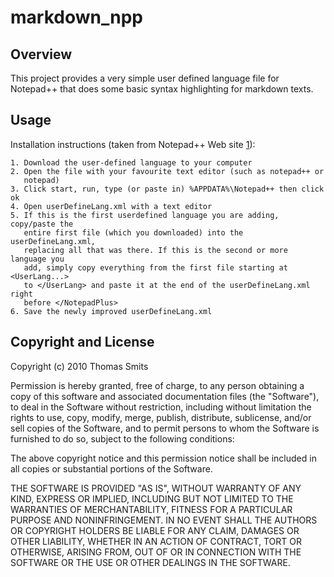 # markdown_npp

## Overview

This project provides a very simple user defined language file for Notepad++ that does some basic syntax highlighting for markdown texts.


## Usage

Installation instructions (taken from Notepad++ Web site [1]):

    1. Download the user-defined language to your computer
    2. Open the file with your favourite text editor (such as notepad++ or
       notepad)
    3. Click start, run, type (or paste in) %APPDATA%\Notepad++ then click ok
    4. Open userDefineLang.xml with a text editor
    5. If this is the first userdefined language you are adding, copy/paste the
       entire first file (which you downloaded) into the userDefineLang.xml, 
       replacing all that was there. If this is the second or more language you 
       add, simply copy everything from the first file starting at <UserLang...> 
       to </UserLang> and paste it at the end of the userDefineLang.xml right 
       before </NotepadPlus>
    6. Save the newly improved userDefineLang.xml


[1]: http://notepad-plus.sourceforge.net/uk/site.htm


## Copyright and License

Copyright (c) 2010 Thomas Smits

Permission is hereby granted, free of charge, to any person obtaining a copy
of this software and associated documentation files (the "Software"), to deal
in the Software without restriction, including without limitation the rights
to use, copy, modify, merge, publish, distribute, sublicense, and/or sell
copies of the Software, and to permit persons to whom the Software is
furnished to do so, subject to the following conditions:

The above copyright notice and this permission notice shall be included in
all copies or substantial portions of the Software.

THE SOFTWARE IS PROVIDED "AS IS", WITHOUT WARRANTY OF ANY KIND, EXPRESS OR
IMPLIED, INCLUDING BUT NOT LIMITED TO THE WARRANTIES OF MERCHANTABILITY,
FITNESS FOR A PARTICULAR PURPOSE AND NONINFRINGEMENT. IN NO EVENT SHALL THE
AUTHORS OR COPYRIGHT HOLDERS BE LIABLE FOR ANY CLAIM, DAMAGES OR OTHER
LIABILITY, WHETHER IN AN ACTION OF CONTRACT, TORT OR OTHERWISE, ARISING FROM,
OUT OF OR IN CONNECTION WITH THE SOFTWARE OR THE USE OR OTHER DEALINGS IN
THE SOFTWARE.
